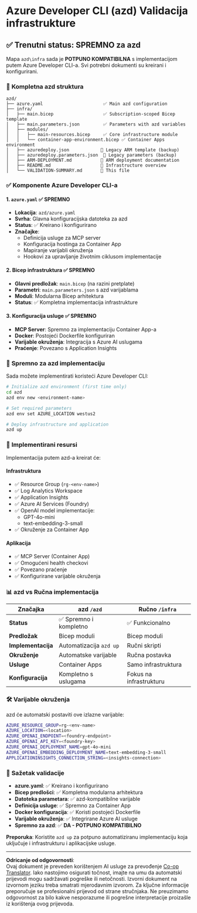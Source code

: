 <!--
CO_OP_TRANSLATOR_METADATA:
{
  "original_hash": "20ed201aa472e9936f4e0c5144626011",
  "translation_date": "2025-09-30T13:00:32+00:00",
  "source_file": "azd/infra/VALIDATION-SUMMARY.md",
  "language_code": "hr"
}
-->
# Azure Developer CLI (azd) Validacija infrastrukture

## ✅ **Trenutni status: SPREMNO za azd**

Mapa `azd\infra` sada je **POTPUNO KOMPATIBILNA** s implementacijom putem Azure Developer CLI-a. Svi potrebni dokumenti su kreirani i konfigurirani.

### 📁 **Kompletna azd struktura**
```
azd/
├── azure.yaml                       ✅ Main azd configuration
├── infra/
│   ├── main.bicep                   ✅ Subscription-scoped Bicep template
│   ├── main.parameters.json         ✅ Parameters with azd variables
│   ├── modules/
│   │   ├── main-resources.bicep     ✅ Core infrastructure module
│   │   └── container-app-environment.bicep ✅ Container Apps environment
│   ├── azuredeploy.json            📄 Legacy ARM template (backup)
│   ├── azuredeploy.parameters.json  📄 Legacy parameters (backup)
│   ├── ARM-DEPLOYMENT.md           📄 ARM deployment documentation
│   ├── README.md                   📄 Infrastructure overview
│   └── VALIDATION-SUMMARY.md       📝 This file
```

### ✅ **Komponente Azure Developer CLI-a**

#### 1. `azure.yaml` ✅ **SPREMNO**
- **Lokacija**: `azd/azure.yaml`
- **Svrha**: Glavna konfiguracijska datoteka za azd
- **Status**: ✅ Kreirano i konfigurirano
- **Značajke**:
  - Definicija usluge za MCP server
  - Konfiguracija hostinga za Container App
  - Mapiranje varijabli okruženja
  - Hookovi za upravljanje životnim ciklusom implementacije

#### 2. **Bicep infrastruktura** ✅ **SPREMNO**
- **Glavni predložak**: `main.bicep` (na razini pretplate)
- **Parametri**: `main.parameters.json` s azd varijablama
- **Moduli**: Modularna Bicep arhitektura
- **Status**: ✅ Kompletna implementacija infrastrukture

#### 3. **Konfiguracija usluge** ✅ **SPREMNO**
- **MCP Server**: Spremno za implementaciju Container App-a
- **Docker**: Postojeći Dockerfile konfiguriran
- **Varijable okruženja**: Integracija s Azure AI uslugama
- **Praćenje**: Povezano s Application Insights

### 🚀 **Spremno za azd implementaciju**

Sada možete implementirati koristeći Azure Developer CLI:

```bash
# Initialize azd environment (first time only)
cd azd
azd env new <environment-name>

# Set required parameters
azd env set AZURE_LOCATION westus2

# Deploy infrastructure and application
azd up
```

### 🎯 **Implementirani resursi**

Implementacija putem azd-a kreirat će:

#### **Infrastruktura** 
- ✅ Resource Group (`rg-<env-name>`)
- ✅ Log Analytics Workspace
- ✅ Application Insights
- ✅ Azure AI Services (Foundry)
- ✅ OpenAI model implementacije:
  - GPT-4o-mini
  - text-embedding-3-small
- ✅ Okruženje za Container App

#### **Aplikacija**
- ✅ MCP Server (Container App)
- ✅ Omogućeni health checkovi
- ✅ Povezano praćenje
- ✅ Konfigurirane varijable okruženja

### 📊 **azd vs Ručna implementacija**

| Značajka | azd `/azd` | Ručno `/infra` |
|----------|------------|----------------|
| **Status** | ✅ Spremno i kompletno | ✅ Funkcionalno |
| **Predložak** | Bicep moduli | Bicep moduli |
| **Implementacija** | Automatizacija `azd up` | Ručni skripti |
| **Okruženje** | Automatske varijable | Ručna postavka |
| **Usluge** | Container Apps | Samo infrastruktura |
| **Konfiguracija** | Kompletno s uslugama | Fokus na infrastrukturu |

### 🛠️ **Varijable okruženja**

azd će automatski postaviti ove izlazne varijable:

```bash
AZURE_RESOURCE_GROUP=rg-<env-name>
AZURE_LOCATION=<location>
AZURE_OPENAI_ENDPOINT=<foundry-endpoint>
AZURE_OPENAI_API_KEY=<foundry-key>
AZURE_OPENAI_DEPLOYMENT_NAME=gpt-4o-mini
AZURE_OPENAI_EMBEDDING_DEPLOYMENT_NAME=text-embedding-3-small
APPLICATIONINSIGHTS_CONNECTION_STRING=<insights-connection>
```

### 🚨 **Sažetak validacije**

- **azure.yaml**: ✅ Kreirano i konfigurirano
- **Bicep predlošci**: ✅ Kompletna modularna arhitektura
- **Datoteka parametara**: ✅ azd-kompatibilne varijable
- **Definicija usluge**: ✅ Spremno za Container App
- **Docker konfiguracija**: ✅ Koristi postojeći Dockerfile
- **Varijable okruženja**: ✅ Integrirane Azure AI usluge
- **Spremno za azd**: ✅ **DA - POTPUNO KOMPATIBILNO**

**Preporuka**: Koristite `azd up` za potpuno automatiziranu implementaciju koja uključuje i infrastrukturu i aplikacijske usluge.

---

**Odricanje od odgovornosti**:  
Ovaj dokument je preveden korištenjem AI usluge za prevođenje [Co-op Translator](https://github.com/Azure/co-op-translator). Iako nastojimo osigurati točnost, imajte na umu da automatski prijevodi mogu sadržavati pogreške ili netočnosti. Izvorni dokument na izvornom jeziku treba smatrati mjerodavnim izvorom. Za ključne informacije preporučuje se profesionalni prijevod od strane stručnjaka. Ne preuzimamo odgovornost za bilo kakve nesporazume ili pogrešne interpretacije proizašle iz korištenja ovog prijevoda.